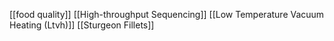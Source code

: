 [[food quality]]
[[High-throughput Sequencing]]
[[Low Temperature Vacuum Heating (Ltvh)]]
[[Sturgeon Fillets]]

